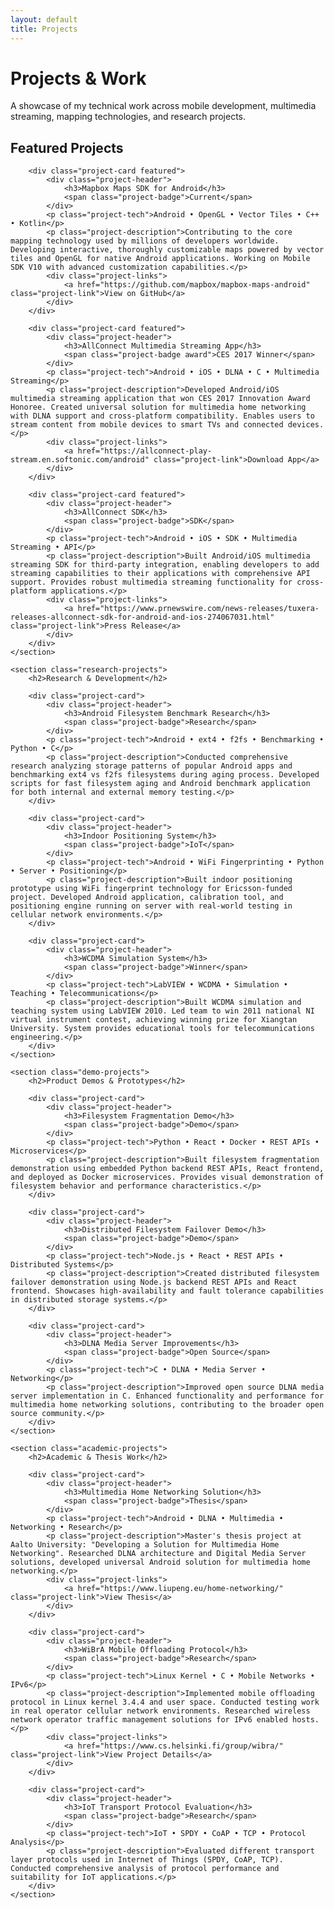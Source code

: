 ```yaml
---
layout: default
title: Projects
---
```


<div class="projects-hero">
    <h1>Projects & Work</h1>
    <p>A showcase of my technical work across mobile development, multimedia streaming, mapping technologies, and research projects.</p>
</div>

<div class="projects-content">
    <section class="featured-projects">
        <h2>Featured Projects</h2>
        
        <div class="project-card featured">
            <div class="project-header">
                <h3>Mapbox Maps SDK for Android</h3>
                <span class="project-badge">Current</span>
            </div>
            <p class="project-tech">Android • OpenGL • Vector Tiles • C++ • Kotlin</p>
            <p class="project-description">Contributing to the core mapping technology used by millions of developers worldwide. Developing interactive, thoroughly customizable maps powered by vector tiles and OpenGL for native Android applications. Working on Mobile SDK V10 with advanced customization capabilities.</p>
            <div class="project-links">
                <a href="https://github.com/mapbox/mapbox-maps-android" class="project-link">View on GitHub</a>
            </div>
        </div>

        <div class="project-card featured">
            <div class="project-header">
                <h3>AllConnect Multimedia Streaming App</h3>
                <span class="project-badge award">CES 2017 Winner</span>
            </div>
            <p class="project-tech">Android • iOS • DLNA • C • Multimedia Streaming</p>
            <p class="project-description">Developed Android/iOS multimedia streaming application that won CES 2017 Innovation Award Honoree. Created universal solution for multimedia home networking with DLNA support and cross-platform compatibility. Enables users to stream content from mobile devices to smart TVs and connected devices.</p>
            <div class="project-links">
                <a href="https://allconnect-play-stream.en.softonic.com/android" class="project-link">Download App</a>
            </div>
        </div>

        <div class="project-card featured">
            <div class="project-header">
                <h3>AllConnect SDK</h3>
                <span class="project-badge">SDK</span>
            </div>
            <p class="project-tech">Android • iOS • SDK • Multimedia Streaming • API</p>
            <p class="project-description">Built Android/iOS multimedia streaming SDK for third-party integration, enabling developers to add streaming capabilities to their applications with comprehensive API support. Provides robust multimedia streaming functionality for cross-platform applications.</p>
            <div class="project-links">
                <a href="https://www.prnewswire.com/news-releases/tuxera-releases-allconnect-sdk-for-android-and-ios-274067031.html" class="project-link">Press Release</a>
            </div>
        </div>
    </section>

    <section class="research-projects">
        <h2>Research & Development</h2>
        
        <div class="project-card">
            <div class="project-header">
                <h3>Android Filesystem Benchmark Research</h3>
                <span class="project-badge">Research</span>
            </div>
            <p class="project-tech">Android • ext4 • f2fs • Benchmarking • Python • C</p>
            <p class="project-description">Conducted comprehensive research analyzing storage patterns of popular Android apps and benchmarking ext4 vs f2fs filesystems during aging process. Developed scripts for fast filesystem aging and Android benchmark application for both internal and external memory testing.</p>
        </div>

        <div class="project-card">
            <div class="project-header">
                <h3>Indoor Positioning System</h3>
                <span class="project-badge">IoT</span>
            </div>
            <p class="project-tech">Android • WiFi Fingerprinting • Python • Server • Positioning</p>
            <p class="project-description">Built indoor positioning prototype using WiFi fingerprint technology for Ericsson-funded project. Developed Android application, calibration tool, and positioning engine running on server with real-world testing in cellular network environments.</p>
        </div>

        <div class="project-card">
            <div class="project-header">
                <h3>WCDMA Simulation System</h3>
                <span class="project-badge">Winner</span>
            </div>
            <p class="project-tech">LabVIEW • WCDMA • Simulation • Teaching • Telecommunications</p>
            <p class="project-description">Built WCDMA simulation and teaching system using LabVIEW 2010. Led team to win 2011 national NI virtual instrument contest, achieving winning prize for Xiangtan University. System provides educational tools for telecommunications engineering.</p>
        </div>
    </section>

    <section class="demo-projects">
        <h2>Product Demos & Prototypes</h2>
        
        <div class="project-card">
            <div class="project-header">
                <h3>Filesystem Fragmentation Demo</h3>
                <span class="project-badge">Demo</span>
            </div>
            <p class="project-tech">Python • React • Docker • REST APIs • Microservices</p>
            <p class="project-description">Built filesystem fragmentation demonstration using embedded Python backend REST APIs, React frontend, and deployed as Docker microservices. Provides visual demonstration of filesystem behavior and performance characteristics.</p>
        </div>

        <div class="project-card">
            <div class="project-header">
                <h3>Distributed Filesystem Failover Demo</h3>
                <span class="project-badge">Demo</span>
            </div>
            <p class="project-tech">Node.js • React • REST APIs • Distributed Systems</p>
            <p class="project-description">Created distributed filesystem failover demonstration using Node.js backend REST APIs and React frontend. Showcases high-availability and fault tolerance capabilities in distributed storage systems.</p>
        </div>

        <div class="project-card">
            <div class="project-header">
                <h3>DLNA Media Server Improvements</h3>
                <span class="project-badge">Open Source</span>
            </div>
            <p class="project-tech">C • DLNA • Media Server • Networking</p>
            <p class="project-description">Improved open source DLNA media server implementation in C. Enhanced functionality and performance for multimedia home networking solutions, contributing to the broader open source community.</p>
        </div>
    </section>

    <section class="academic-projects">
        <h2>Academic & Thesis Work</h2>
        
        <div class="project-card">
            <div class="project-header">
                <h3>Multimedia Home Networking Solution</h3>
                <span class="project-badge">Thesis</span>
            </div>
            <p class="project-tech">Android • DLNA • Multimedia • Networking • Research</p>
            <p class="project-description">Master's thesis project at Aalto University: "Developing a Solution for Multimedia Home Networking". Researched DLNA architecture and Digital Media Server solutions, developed universal Android solution for multimedia home networking.</p>
            <div class="project-links">
                <a href="https://www.liupeng.eu/home-networking/" class="project-link">View Thesis</a>
            </div>
        </div>

        <div class="project-card">
            <div class="project-header">
                <h3>WiBrA Mobile Offloading Protocol</h3>
                <span class="project-badge">Research</span>
            </div>
            <p class="project-tech">Linux Kernel • C • Mobile Networks • IPv6</p>
            <p class="project-description">Implemented mobile offloading protocol in Linux kernel 3.4.4 and user space. Conducted testing work in real operator cellular network environments. Researched wireless network operator traffic management solutions for IPv6 enabled hosts.</p>
            <div class="project-links">
                <a href="https://www.cs.helsinki.fi/group/wibra/" class="project-link">View Project Details</a>
            </div>
        </div>

        <div class="project-card">
            <div class="project-header">
                <h3>IoT Transport Protocol Evaluation</h3>
                <span class="project-badge">Research</span>
            </div>
            <p class="project-tech">IoT • SPDY • CoAP • TCP • Protocol Analysis</p>
            <p class="project-description">Evaluated different transport layer protocols used in Internet of Things (SPDY, CoAP, TCP). Conducted comprehensive analysis of protocol performance and suitability for IoT applications.</p>
        </div>
    </section>

</div> 